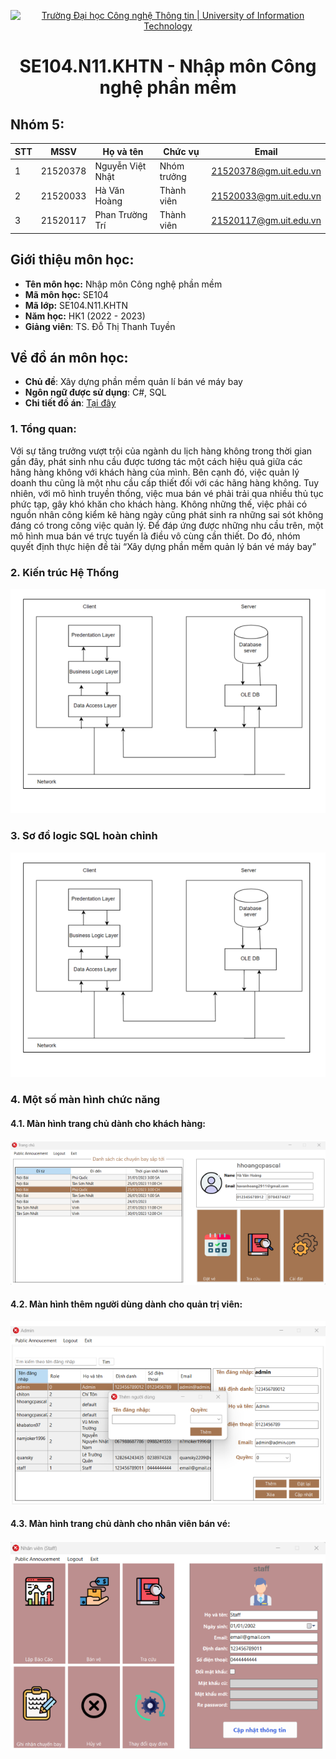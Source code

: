 <p align="center">
  <a href="https://www.uit.edu.vn/" title="Trường Đại học Công nghệ Thông tin" style="border: none;">
    <img src="https://i.imgur.com/WmMnSRt.png" alt="Trường Đại học Công nghệ Thông tin | University of Information Technology">
  </a>
</p>

<h1 align="center"><b>SE104.N11.KHTN - Nhập môn Công nghệ phần mềm</b></h>

## Nhóm 5:
|**STT**|**MSSV**|   **Họ và tên**  |**Chức vụ**|       **Email**      |
|-------|--------|------------------|-----------|----------------------|
|   1   |21520378| Nguyễn Việt Nhật |Nhóm trưởng|21520378@gm.uit.edu.vn|
|   2   |21520033|   Hà Văn Hoàng   |Thành viên |21520033@gm.uit.edu.vn|
|   3   |21520117| Phan Trường Trí  |Thành viên |21520117@gm.uit.edu.vn|

## Giới thiệu môn học:
* **Tên môn học:** Nhập môn Công nghệ phần mềm
* **Mã môn học:** SE104
* **Mã lớp:** SE104.N11.KHTN
* **Năm học:** HK1 (2022 - 2023)
* **Giảng viên**: TS. Đỗ Thị Thanh Tuyền

## Về đồ án môn học:
* **Chủ đề**: Xây dựng phần mềm quản lí bán vé máy bay
* **Ngôn ngữ được sử dụng**: C#, SQL
* **Chi tiết đồ án**: [Tại đây](https://github.com/nv259/SE104-QLVMB-5/blob/master/air_ticket_management_system.pdf)
### 1. Tổng quan:
Với sự tăng trưởng vượt trội của ngành du lịch hàng không trong thời gian
gần đây, phát sinh nhu cầu được tương tác một cách hiệu quả giữa các hãng hàng
không với khách hàng của mình. Bên cạnh đó, việc quản lý doanh thu cũng là một
nhu cầu cấp thiết đối với các hãng hàng không. Tuy nhiên, với mô hình truyền
thống, việc mua bán vé phải trải qua nhiều thủ tục phức tạp, gây khó khăn cho
khách hàng. Không những thế, việc phải có nguồn nhân công kiểm kê hàng ngày
cũng phát sinh ra những sai sót không đáng có trong công việc quản lý.
Để đáp ứng được những nhu cầu trên, một mô hình mua bán vé trực tuyến là
điều vô cùng cần thiết. Do đó, nhóm quyết định thực hiện đề tài “Xây dựng phần
mềm quản lý bán vé máy bay”
### 2.  Kiến trúc Hệ Thống
![](https://github.com/nv259/SE104-QLVMB-5/blob/master/readme-imgs/KienTrucHeThong.png)
### 3. Sơ đồ logic SQL hoàn chỉnh
![](https://github.com/nv259/SE104-QLVMB-5/blob/master/readme-imgs/KienTrucHeThong.png)
### 4. Một số màn hình chức năng
#### 4.1. Màn hình trang chủ dành cho khách hàng:
![](https://github.com/nv259/SE104-QLVMB-5/blob/master/readme-imgs/TCKH.png)
#### 4.2. Màn hình thêm người dùng dành cho quản trị viên:
![](https://github.com/nv259/SE104-QLVMB-5/blob/master/readme-imgs/ThemndQTV.png)
#### 4.3. Màn hình trang chủ dành cho nhân viên bán vé:
![](https://github.com/nv259/SE104-QLVMB-5/blob/master/readme-imgs/TCNV.png)
